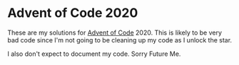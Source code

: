 # Advent of Code 2020

These are my solutions for [Advent of Code](https://adventofcode.com/) 2020. This is likely to be very bad code since I'm not going to be cleaning up my code as I unlock the star.

I also don't expect to document my code. Sorry Future Me.